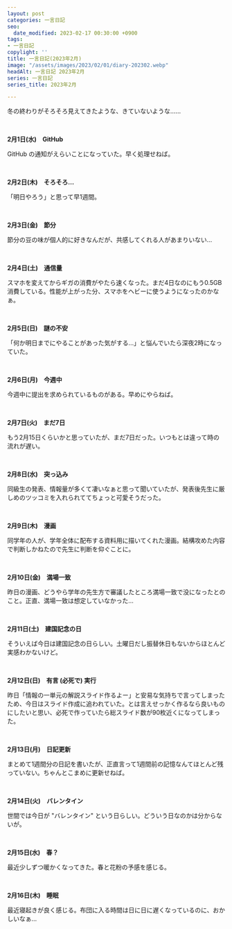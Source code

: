 ```yaml
---
layout: post
categories: 一言日記
seo:
  date_modified: 2023-02-17 00:30:00 +0900
tags:
- 一言日記
copylight: ''
title: 一言日記(2023年2月)
image: "/assets/images/2023/02/01/diary-202302.webp"
headAlt: 一言日記 2023年2月
series: 一言日記
series_title: 2023年2月

---
```

冬の終わりがそろそろ見えてきたような、きていないような……

<br>

**2月1日(水)　GitHub**

GitHub の通知がえらいことになっていた。早く処理せねば。

<br>

**2月2日(木)　そろそろ…**

「明日やろう」と思って早1週間。

<br>

**2月3日(金)　節分**

節分の豆の味が個人的に好きなんだが、共感してくれる人があまりいない…

<br>

**2月4日(土)　通信量**

スマホを変えてからギガの消費がやたら速くなった。まだ4日なのにもう0.5GB消費している。性能が上がった分、スマホをヘビーに使うようになったのかなぁ。

<br>

**2月5日(日)　謎の不安**

「何か明日までにやることがあった気がする…」と悩んでいたら深夜2時になっていた。

<br>

**2月6日(月)　今週中**

今週中に提出を求められているものがある。早めにやらねば。

<br>

**2月7日(火)　まだ7日**

もう2月15日くらいかと思っていたが、まだ7日だった。いつもとは違って時の流れが遅い。

<br>

**2月8日(水)　突っ込み**

同級生の発表、情報量が多くて凄いなぁと思って聞いていたが、発表後先生に厳しめのツッコミを入れられててちょっと可愛そうだった。

<br>

**2月9日(木)　漫画**

同学年の人が、学年全体に配布する資料用に描いてくれた漫画。結構攻めた内容で判断しかねたので先生に判断を仰ぐことに。

<br>

**2月10日(金)　満場一致**

昨日の漫画、どうやら学年の先生方で審議したところ満場一致で没になったとのこと。正直、満場一致は想定していなかった…

<br>

**2月11日(土)　建国記念の日**

そういえば今日は建国記念の日らしい。土曜日だし振替休日もないからほとんど実感わかないけど。

<br>

**2月12日(日)　有言 (必死で) 実行**

昨日「情報の一単元の解説スライド作るよー」と安易な気持ちで言ってしまったため、今日はスライド作成に追われていた。とは言えせっかく作るなら良いものにしたいと思い、必死で作っていたら総スライド数が90枚近くになってしまった。

<br>

**2月13日(月)　日記更新**

まとめて1週間分の日記を書いたが、正直言って1週間前の記憶なんてほとんど残っていない。ちゃんとこまめに更新せねば。

<br>

**2月14日(火)　バレンタイン**

世間では今日が "バレンタイン" という日らしい。どういう日なのかは分からないが。

<br>

**2月15日(水)　春？**

最近少しずつ暖かくなってきた。春と花粉の予感を感じる。

<br>

**2月16日(木)　睡眠**

最近寝起きが良く感じる。布団に入る時間は日に日に遅くなっているのに、おかしいなぁ…
